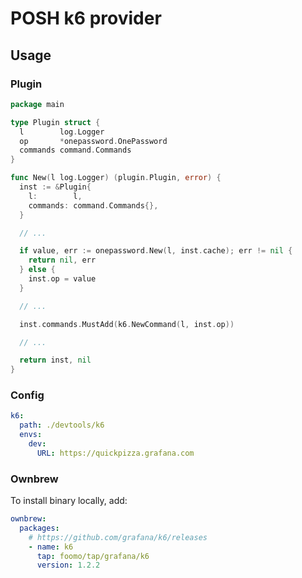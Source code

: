 # POSH k6 provider

## Usage

### Plugin

```go
package main

type Plugin struct {
  l        log.Logger
  op       *onepassword.OnePassword
  commands command.Commands
}

func New(l log.Logger) (plugin.Plugin, error) {
  inst := &Plugin{
    l:        l,
    commands: command.Commands{},
  }

  // ...

  if value, err := onepassword.New(l, inst.cache); err != nil {
    return nil, err
  } else {
    inst.op = value
  }

  // ...

  inst.commands.MustAdd(k6.NewCommand(l, inst.op))

  // ...

  return inst, nil
}
```

### Config

```yaml
k6:
  path: ./devtools/k6
  envs:
    dev:
      URL: https://quickpizza.grafana.com
```

### Ownbrew

To install binary locally, add:

```yaml
ownbrew:
  packages:
    # https://github.com/grafana/k6/releases
    - name: k6
      tap: foomo/tap/grafana/k6
      version: 1.2.2
```

